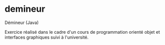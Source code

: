 # demineur
Démineur (Java)

Exercice réalisé dans le cadre d'un cours de programmation orienté objet et interfaces graphiques suivi à l'université.
